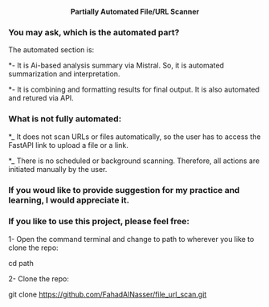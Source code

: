 <p align="center"><strong> Partially Automated File/URL Scanner</strong></p>

### You may ask, which is the automated part?
The automated section is:

*- It is Ai-based analysis summary via Mistral. So, it is automated summarization and interpretation.

*- It is combining and formatting results for final output. It is also automated and retured via API.

### What is not fully automated:

*_ It does not scan URLs or files automatically, so the user has to access the FastAPI link to upload a file or a link.

*_ There is no scheduled or background scanning. Therefore, all actions are initiated manually by the user.

### If you woud like to provide suggestion for my practice and learning, I would appreciate it.

### If you like to use this project, please feel free:

1- Open the command terminal and change to path to wherever you like to clone the repo:

cd path

2- Clone the repo:

git clone https://github.com/FahadAlNasser/file_url_scan.git
